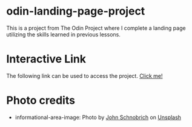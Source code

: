 # odin-landing-page-project
This is a project from The Odin Project where I complete a landing page utilizing the skills learned in previous lessons.

# Interactive Link
The following link can be used to access the project. <a href="https://hewittaj-webdev.github.io/odin-landing-page-project/"> Click me!</a>

# Photo credits
- informational-area-image: Photo by <a href="https://unsplash.com/@johnschno?utm_source=unsplash&utm_medium=referral&utm_content=creditCopyText">John Schnobrich</a> on <a href="https://unsplash.com/s/photos/website-design?utm_source=unsplash&utm_medium=referral&utm_content=creditCopyText">Unsplash</a>
  
